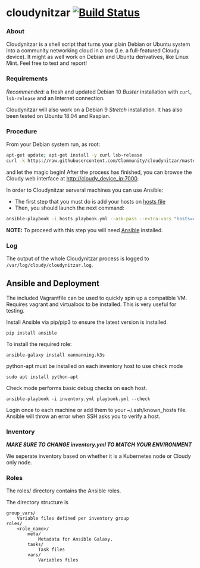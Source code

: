 # cloudynitzar [![Build Status](https://travis-ci.org/Clommunity/cloudynitzar.svg?branch=master)](https://travis-ci.org/Clommunity/cloudynitzar)

### About
Cloudynitzar is a shell script that turns your plain Debian or Ubuntu system into a community networking cloud in a box (i.e. a full-featured Cloudy device). It might as well work on Debian and Ubuntu derivatives, like Linux Mint. Feel free to test and report!

### Requirements
*Recommended*: a fresh and updated Debian 10 *Buster* installation with `curl`, `lsb-release` and an Internet connection.

Cloudynitzar will also work on a Debian 9 *Stretch* installation. It has also been tested on Ubuntu 18.04 and Raspian.

### Procedure
From your Debian system run, as root:

```sh
apt-get update; apt-get install -y curl lsb-release
curl -k https://raw.githubusercontent.com/Clommunity/cloudynitzar/master/cloudynitzar.sh | bash -
```

and let the magic begin! After the process has finished, you can browse the Cloudy web interface at [http://cloudy_device_ip:7000](http://cloudy_device_ip:7000).

In order to Cloudynitzar  serveral machines you can use Ansible:

- The first step that you must do is add your hosts on [hosts file](./hosts)
- Then, you should launch the next command:

```sh
ansible-playbook -i hosts playbook.yml --ask-pass --extra-vars "hosts=cloudy user=your_user_name"
```

**NOTE:** To proceed with this step you will need [Ansible](https://docs.ansible.com/ansible/latest/installation_guide/intro_installation.html) installed.

### Log
The output of the whole Cloudynitzar process is logged to `/var/log/cloudy/cloudynitzar.log`.

## Ansible and Deployment

The included Vagrantfile can be used to quickly spin up a compatible VM. Requires vagrant and virtualbox to be installed. This is very useful for testing.

Install Ansible via pip/pip3 to ensure the latest version is installed.

`pip install ansible`

To install the required role:

`ansible-galaxy install xanmanning.k3s`

python-apt must be installed on each inventory host to use check mode

`sudo apt install python-apt`

Check mode performs basic debug checks on each host.

`ansible-playbook -i inventory.yml playbook.yml --check`

Login once to each machine or add them to your ~/.ssh/known_hosts file. Ansible will throw an error when SSH asks you to verify a host.

### Inventory

***MAKE SURE TO CHANGE inventory.yml TO MATCH YOUR ENVIRONMENT***

We seperate inventory based on whether it is a Kubernetes node or Cloudy only node.

### Roles

The roles/ directory contains the Ansible roles.

The directory structure is

```
group_vars/
    Variable files defined per inventory group
roles/
    <role_name>/
        meta/
            Metadata for Ansible Galaxy.
        tasks/
            Task files
        vars/
            Variables files
```